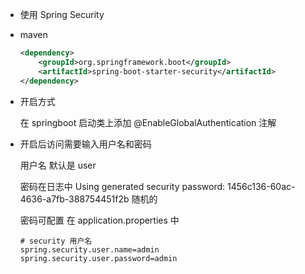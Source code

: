 - 使用 Spring Security

- maven

  ```xml
  <dependency>
      <groupId>org.springframework.boot</groupId>
      <artifactId>spring-boot-starter-security</artifactId>
  </dependency>
  ```

- 开启方式

  在 springboot 启动类上添加 @EnableGlobalAuthentication 注解

- 开启后访问需要输入用户名和密码

  用户名 默认是 user

  密码在日志中 Using generated security password: 1456c136-60ac-4636-a7fb-388754451f2b 随机的

  密码可配置 在 application.properties 中

  ```properties
  # security 用户名
  spring.security.user.name=admin
  spring.security.user.password=admin
  ```
